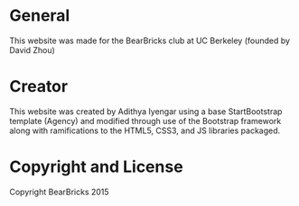 # General
This website was made for the BearBricks club at UC Berkeley (founded by David Zhou)

# Creator

This website was created by Adithya Iyengar using a base StartBootstrap template (Agency) and modified through use of the Bootstrap framework along with ramifications to the HTML5, CSS3, and JS libraries packaged.

# Copyright and License
Copyright BearBricks 2015
